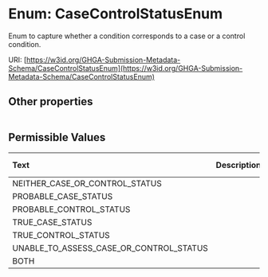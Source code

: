 
# Enum: CaseControlStatusEnum


Enum to capture whether a condition corresponds to a case or a control condition.

URI: [https://w3id.org/GHGA-Submission-Metadata-Schema/CaseControlStatusEnum](https://w3id.org/GHGA-Submission-Metadata-Schema/CaseControlStatusEnum)


## Other properties

|  |  |  |
| --- | --- | --- |

## Permissible Values

| Text | Description | Meaning | Other Information |
| :--- | :---: | :---: | ---: |
| NEITHER_CASE_OR_CONTROL_STATUS |  |  |  |
| PROBABLE_CASE_STATUS |  |  |  |
| PROBABLE_CONTROL_STATUS |  |  |  |
| TRUE_CASE_STATUS |  |  |  |
| TRUE_CONTROL_STATUS |  |  |  |
| UNABLE_TO_ASSESS_CASE_OR_CONTROL_STATUS |  |  |  |
| BOTH |  |  |  |

